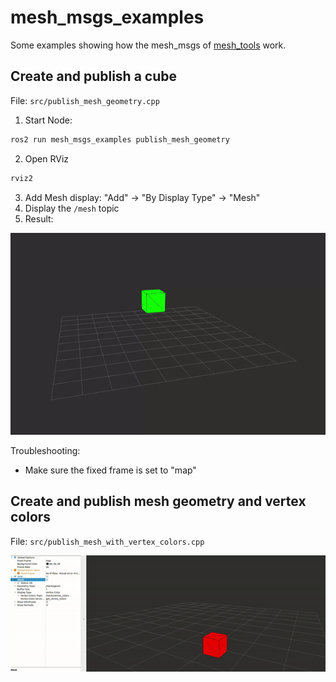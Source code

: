 # mesh_msgs_examples

Some examples showing how the mesh_msgs of [mesh_tools](https://github.com/naturerobots/mesh_tools) work.


## Create and publish a cube

File: `src/publish_mesh_geometry.cpp`


1. Start Node: 

```bash
ros2 run mesh_msgs_examples publish_mesh_geometry
```

2. Open RViz

```bash
rviz2
```

3. Add Mesh display: "Add" -> "By Display Type" -> "Mesh"
4. Display the `/mesh` topic
5. Result:

![GIF](./media/publish_mesh_geometry.gif)

Troubleshooting:
- Make sure the fixed frame is set to "map"



## Create and publish mesh geometry and vertex colors

File: `src/publish_mesh_with_vertex_colors.cpp`

![GIF](./media/vertex_colors.gif)